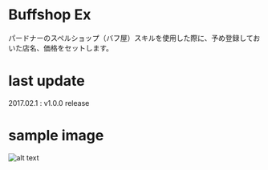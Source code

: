 # Buffshop Ex
パードナーのスペルショップ（バフ屋）スキルを使用した際に、予め登録しておいた店名、価格をセットします。  

# last update
2017.02.1 : v1.0.0 release

# sample image
![alt text](https://github.com/chicori/TOS-Addon/raw/master/buffshop_ex/README.jpg)
